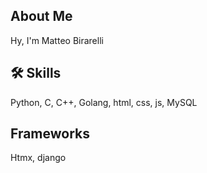 ##  About Me
Hy, I'm Matteo Birarelli
## 🛠 Skills
Python, C, C++, Golang, html, css, js, MySQL
## Frameworks
Htmx, django 


